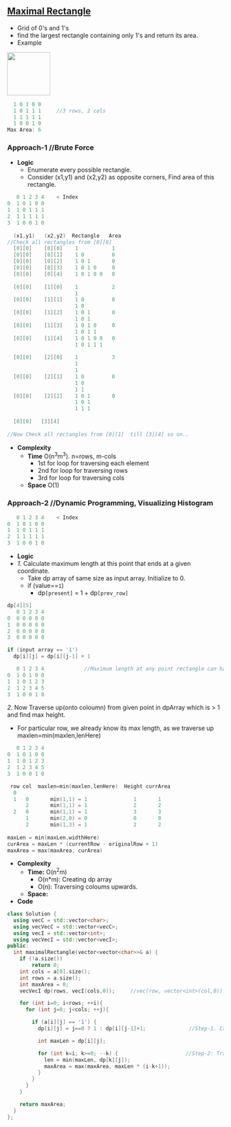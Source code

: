 ## [Maximal Rectangle](https://leetcode.com/problems/maximal-rectangle/)
- Grid of 0's and 1's
- find the largest rectangle containing only 1's and return its area.
- Example

<img src=https://assets.leetcode.com/uploads/2020/09/14/maximal.jpg width=100 />

```c
  1 0 1 0 0
  1 0 1 1 1     //3 rows, 2 cols
  1 1 1 1 1
  1 0 0 1 0
Max Area: 6
```

### Approach-1    //Brute Force
- **Logic**
  - Enumerate every possible rectangle. 
  - Consider (x1,y1) and (x2,y2) as opposite corners, Find area of this rectangle.
```c
   0 1 2 3 4    < Index
0  1 0 1 0 0
1  1 0 1 1 1     
2  1 1 1 1 1
3  1 0 0 1 0
  
  (x1,y1)   (x2,y2)  Rectangle   Area
//Check all rectangles from [0][0]  
  [0][0]    [0][0]    1           1
  [0][0]    [0][1]    1 0         0
  [0][0]    [0][2]    1 0 1       0
  [0][0]    [0][3]    1 0 1 0     0
  [0][0]    [0][4]    1 0 1 0 0   0
  
  [0][0]    [1][0]    1           2
                      1
  [0][0]    [1][1]    1 0         0
                      1 0
  [0][0]    [1][2]    1 0 1       0
                      1 0 1
  [0][0]    [1][3]    1 0 1 0     0
                      1 0 1 1
  [0][0]    [1][4]    1 0 1 0 0   0
                      1 0 1 1 1
                      
  [0][0]    [2][0]    1           3
                      1
                      1
  [0][0]    [2][1]    1 0         0
                      1 0
                      1 1          
  [0][0]    [2][2]    1 0 1       0
                      1 0 1
                      1 1 1                  
                      
  [0][0]   [3][4]
  
//Now Check all rectangles from [0][1]  till [3][4] so on..
```
- **Complexity**
  - **Time** O(n<sup>3</sup>m<sup>3</sup>). n=rows, m-cols
    - 1st for loop for traversing each element
    - 2nd for loop for traversing rows
    - 3rd for loop for traversing cols
  - **Space** O(1)

### Approach-2    //Dynamic Programming, Visualizing Histogram
```c
   0 1 2 3 4    < Index
0  1 0 1 0 0
1  1 0 1 1 1     
2  1 1 1 1 1
3  1 0 0 1 0
```
- **Logic**
- _1._ Calculate maximum length at this point that ends at a given coordinate.
  - Take dp array of same size as input array. Initialize to 0.
  - if (value==`1`)
    - dp`[present]` = 1 + dp`[prev_row]`
```c
dp[4][5]
   0 1 2 3 4
0  0 0 0 0 0
1  0 0 0 0 0
2  0 0 0 0 0
3  0 0 0 0 0

if (input array == '1')
  dp[i][j] = dp[i][j-1] + 1

   0 1 2 3 4             //Maximum length at any point rectangle can have
0  1 0 1 0 0
1  1 0 1 2 3     
2  1 2 3 4 5    
3  1 0 0 1 0
```
_2._ Now Traverse up(onto coloumn) from given point in dpArray which is > 1 and find max height.
  - For particular row, we already know its max length, as we traverse up maxlen=min(maxlen,lenHere)
```c
   0 1 2 3 4
0  1 0 1 0 0
1  1 0 1 2 3     
2  1 2 3 4 5    
3  1 0 0 1 0

 row col  maxlen=min(maxlen,lenHere)  Height currArea
  0         
  1   0       min(1,1) = 1               1       1
      2       min(1,1) = 1               2       2
  2   0       min(1,1) = 1               3       3
      1       min(2,0) = 0               0       0
      2       min(1,3) = 1               2       2
      
maxLen = min(maxLen,widthHere)
curArea = maxLen * (currentRow - originalRow + 1)
maxArea = max(maxArea, curArea)
```
- **Complexity**
  - **Time:** O(n<sup>2</sup>m)
    - O(n*m): Creating dp array
    - O(n): Traversing coloums upwards.
  - **Space:**
- **Code**
```c++
class Solution {
  using vecC = std::vector<char>;
  using vecVecC = std::vector<vecC>;
  using vecI = std::vector<int>;
  using vecVecI = std::vector<vecI>;    
public:
  int maximalRectangle(vector<vector<char>>& a) {
    if (!a.size())        
        return 0;
    int cols = a[0].size();
    int rows = a.size();
    int maxArea = 0;
    vecVecI dp(rows, vecI(cols,0));     //vec(row, vector<int>(col,0))

    for (int i=0; i<rows; ++i){
      for (int j=0; j<cols; ++j){

        if (a[i][j] == '1') {
          dp[i][j] = j==0 ? 1 : dp[i][j-1]+1;              //Step-1. Creating dpArray

          int maxLen = dp[i][j];

          for (int k=i; k>=0; --k) {                      //Step-2: Traversing upward from col
            len = min(maxLen, dp[k][j]);
            maxArea = max(maxArea, maxLen * (i-k+1));
          }
        }
      }
    }

    return maxArea;        
  }
};
```
